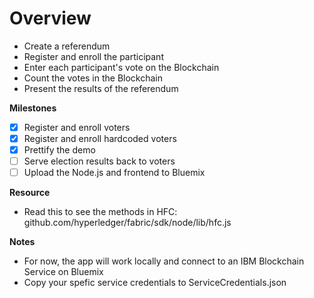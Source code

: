 **Overview**
=============
- Create a referendum
- Register and enroll the participant 
- Enter each participant's vote on the Blockchain
- Count the votes in the Blockchain
- Present the results of the referendum 

**Milestones**
- [X] Register and enroll voters
- [X] Register and enroll hardcoded voters
- [X] Prettify the demo 
- [ ] Serve election results back to voters  
- [ ] Upload the Node.js and frontend to Bluemix 

**Resource**
 - Read this to see the methods in HFC: github.com/hyperledger/fabric/sdk/node/lib/hfc.js

**Notes**
- For now, the app will work locally and connect to an IBM Blockchain Service on Bluemix
- Copy your spefic service credentials to ServiceCredentials.json  